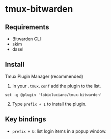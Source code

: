 # tmux-bitwarden

## Requirements
 - Bitwarden CLI
 - skim
 - dasel

## Install
Tmux Plugin Manager (recommended)

1. In your `.tmux.conf` add the plugin to the list.

```
set -g @plugin 'fabioluciano/tmux-bitwarden'
```

2. Type `prefix + I` to install the plugin.

## Key bindings

 - `prefix + b`: list login items in a popup window.

